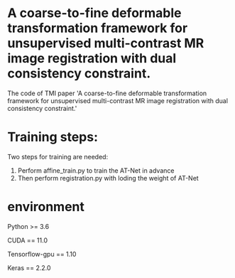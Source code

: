 # A coarse-to-fine deformable transformation framework for unsupervised multi-contrast MR image registration with dual consistency constraint.
The code of TMI paper 'A coarse-to-fine deformable transformation framework for unsupervised multi-contrast MR image registration with dual consistency constraint.'

# Training steps:
Two steps for training are needed:
1. Perform affine_train.py to train the AT-Net in advance
2. Then perform registration.py with loding the weight of AT-Net

# environment
Python >= 3.6

CUDA == 11.0

Tensorflow-gpu == 1.10

Keras == 2.2.0

